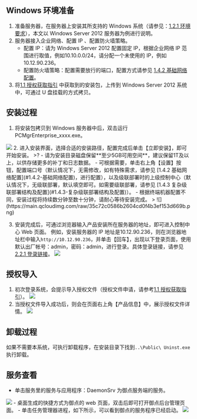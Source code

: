 ## Windows 环境准备
1. 准备服务器，在服务器上安装其所支持的 Windows 系统（请参见：[1.2.1 环境要求](#1.2.1-环境要求)），本文以 Windows Server 2012 服务器为例进行说明。
2. 服务器接入企业网络、配置 IP 、配置防火墙策略。
	- 配置 IP：请为 Windows Server 2012 配置固定 IP，根据企业网络 IP 范围进行取值，例如10.10.0.0/24，请分配一个未使用的 IP，例如10.12.90.236。
	- 配置防火墙策略：配置需要放行的端口，配置方式请参见 [1.4.2 基础网络配置](#1.4.2-基础网络配置)。
3. 将[1.1 授权获取指引](#1.1-授权获取指引)  中获取到的安装包，上传到 Windows Server 2012 系统中，可通过 U 盘挂载的方式拷贝。

## 安装过程
1. 将安装包拷贝到 Windows 服务器中后，双击运行 PCMgrEnterprise_xxxx.exe。
<img src="https://main.qcloudimg.com/raw/aa44a0c0d58a0b19f07b9d9346ae60ac.png" />
2. 进入安装界面，选择合适的安装路径，配置完成后单击【立即安装】，即可开始安装。
	>?
	- 请为安装目录磁盘保留**至少5GB可用空间**，建议保留1T及以上，以供存储更多的补丁和日志数据。
	- 可根据需要，单击右上角【设置】按钮，配置端口号（默认情况下，无需修改，如有特殊需求，请参见 [1.4.2 基础网络配置](#1.4.2-基础网络配置)，进行配置），以及级联部署时的上级控制中心（默认情况下，无级联部署，默认填空即可。如需要级联部署，请参见 [1.4.3 复杂级联部署结构及配置](#1.4.3-复杂级联部署结构及配置)）。
	- 根据终端机器配置不同，安装过程将持续数分钟至数十分钟，请耐心等待安装完成。
>
![](https://main.qcloudimg.com/raw/35c72c0586b2604cd0f4b3ef153d669b.png)

3. 安装完成后，可通过浏览器输入产品安装所在服务器的地址，即可进入控制中心 Web 页面。
例如，安装服务器的 IP 地址是10.12.90.236，则在浏览器地址栏中输入`http://10.12.90.236`，并单击【回车】，出现以下登录页面，使用默认出厂帐号：admin，密码：admin，进行登录。具体登录链接，请参见 [2.2.1 登录链接](#2.2.1-登录链接)。
![](https://main.qcloudimg.com/raw/c057bc120491a3508a09e1db9d7a9eb5.png)

## 授权导入
1. 初次登录系统，会提示导入授权文件（授权文件申请，请参考[1.1 授权获取指引](#1.1-授权获取指引)）。
![](https://main.qcloudimg.com/raw/8d01ead486b3d0abd8a28868834132d6.png)
2. 当授权文件导入成功后，则会在页面右上角【产品信息】中，展示授权文件详情。
![](https://main.qcloudimg.com/raw/ac5d5772bfad2af141402cbbbc6ee2f1.png)

## 卸载过程

如果不需要本系统，可执行卸载程序，在安装目录下找到`..\Public\ Uninst.exe`执行卸载。

## 服务查看

- 单击服务里的服务与应用程序：DaemonSrv 为御点服务端的服务。
<img src="https://main.qcloudimg.com/raw/eb4c4765eed370cd97eadf8329da8d42.png"  />
- 桌面生成的快捷方式为御点的 web 页面，双击后即可打开御点后台管理页面。
- 单击任务管理器进程，如下所示，可以看到御点的服务程序已经启动。
<img src="https://main.qcloudimg.com/raw/edcedfc3a617393466e34cc71db0c96e.png"  />
